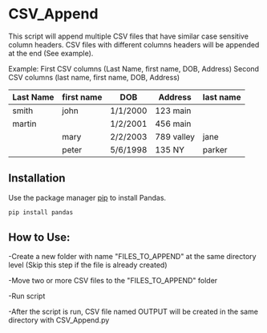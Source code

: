 # CSV_Append
This script will append multiple CSV files that have similar case sensitive column headers.
CSV files with different columns headers will be appended at the end (See example).

Example: 
First CSV columns  (Last Name, first name, DOB, Address)
Second CSV columns (last name, first name, DOB, Address)

| Last Name | first name | DOB      | Address    | last name |
|-----------|------------|----------|------------|-----------|
| smith     | john       | 1/1/2000 | 123 main   |           |
| martin    |            | 1/2/2001 | 456 main   |           |
|           | mary       | 2/2/2003 | 789 valley | jane      |
|           | peter      | 5/6/1998 | 135 NY     | parker    |

## Installation

Use the package manager [pip](https://pip.pypa.io/en/stable/) to install Pandas.

```bash
pip install pandas
```

## How to Use:
-Create a new folder with name "FILES_TO_APPEND" at the same directory level (Skip this step if the file is already created)

-Move two or more CSV files to the "FILES_TO_APPEND" folder

-Run script

-After the script is run, CSV file named OUTPUT will be created in the same directory with CSV_Append.py
